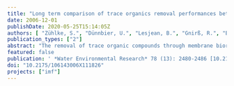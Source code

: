 ```yaml
---
title: "Long term comparison of trace organics removal performances between conventional and membrane activated sludge processes"
date: 2006-12-01
publishDate: 2020-05-25T15:14:05Z
authors: [ "Zühlke, S.", "Dünnbier, U.", "Lesjean, B.", "Gnirß, R.", "Buisson, H." ]
publication_types: ["2"]
abstract: "The removal of trace organic compounds through membrane bioreactors (MBR) in comparison to a conventional wastewater treatment plant (WWTP) in a long term study was investigated. Two MBR pilot plants were operated in parallel to a full-scale WWTP, fed with the same municipal raw waste water. Bulk organic parameters such as COD and TOC, high polar compounds (phenazone-type pharmaceuticals, their metabolites and carbamazepine), and less polar estrogenic steroids (estradiol, estrone and ethinylestradiol) were quantified. The removal rate of phenazone, propyphenazone and formylaminoantipyrine by the conventional WWTP was below 15 %. Significant higher removal rates (60-70 %) started to be clearly monitored with the pilot plants after about 5 months. The removal of the drug metabolite acetylaminoantipyrine during conventional treatment was below 30 % and reached 70 % in both pilot plant. Higher removal rates coincided here with higher temperatures at the summer time. Carbamazepine was not removed during conventional and membrane activated sludge treatment.The conventional WWTP removed in average more than 90 % of the natural steroids estrone and estradiol and about 80 % of the synthetic ethinylestradiol. The elimination of estradiol and estrone by the MBR processes were of about 99 % and Ethinylestradiol was removed by about 95 %."
featured: false
publication: ' *Water Environmental Research* 78 (13): 2480-2486 [10.2175/106143006X111826](https://doi.org/10.2175/106143006X111826)'
doi: "10.2175/106143006X111826"
projects: ["imf"]
---
```


